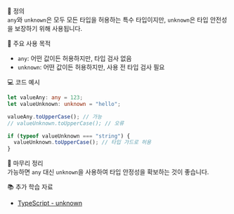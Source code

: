 📘 정의  
`any`와 `unknown`은 모두 모든 타입을 허용하는 특수 타입이지만, `unknown`은 타입 안전성을 보장하기 위해 사용됩니다.

🎯 주요 사용 목적  
- `any`: 어떤 값이든 허용하지만, 타입 검사 없음  
- `unknown`: 어떤 값이든 허용하지만, 사용 전 타입 검사 필요

💻 코드 예시  
```ts
let valueAny: any = 123;
let valueUnknown: unknown = "hello";

valueAny.toUpperCase(); // 가능
// valueUnknown.toUpperCase(); // 오류

if (typeof valueUnknown === "string") {
  valueUnknown.toUpperCase(); // 타입 가드로 허용
}
```

🧩 마무리 정리  
가능하면 `any` 대신 `unknown`을 사용하여 타입 안정성을 확보하는 것이 좋습니다.

📚 추가 학습 자료  
- [TypeScript - unknown](https://www.typescriptlang.org/docs/handbook/2/the-big-overview.html)
